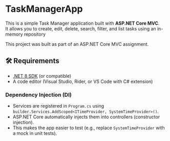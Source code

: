 # TaskManagerApp

This is a simple Task Manager application built with **ASP.NET Core MVC**.  
It allows you to create, edit, delete, search, filter, and list tasks using an in-memory repository

This project was built as part of an ASP.NET Core MVC assignment.

## 🛠️ Requirements
- [.NET 8 SDK](https://dotnet.microsoft.com/download) (or compatible)  
- A code editor (Visual Studio, Rider, or VS Code with C# extension)  

### Dependency Injection (DI)
- Services are registered in `Program.cs` using `builder.Services.AddScoped<ITimeProvider, SystemTimeProvider>()`.
- ASP.NET Core automatically injects them into controllers (constructor injection).
- This makes the app easier to test (e.g., replace `SystemTimeProvider` with a mock in unit tests).
